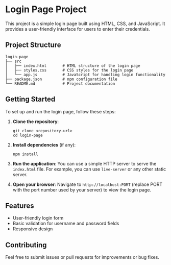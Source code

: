 # Login Page Project

This project is a simple login page built using HTML, CSS, and JavaScript. It provides a user-friendly interface for users to enter their credentials.

## Project Structure

```
login-page
├── src
│   ├── index.html       # HTML structure of the login page
│   ├── styles.css       # CSS styles for the login page
│   └── app.js           # JavaScript for handling login functionality
├── package.json         # npm configuration file
└── README.md            # Project documentation
```

## Getting Started

To set up and run the login page, follow these steps:

1. **Clone the repository**:
   ```
   git clone <repository-url>
   cd login-page
   ```

2. **Install dependencies** (if any):
   ```
   npm install
   ```

3. **Run the application**:
   You can use a simple HTTP server to serve the `index.html` file. For example, you can use `live-server` or any other static server.

4. **Open your browser**:
   Navigate to `http://localhost:PORT` (replace PORT with the port number used by your server) to view the login page.

## Features

- User-friendly login form
- Basic validation for username and password fields
- Responsive design

## Contributing

Feel free to submit issues or pull requests for improvements or bug fixes.